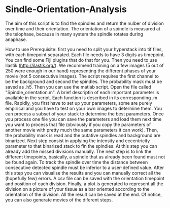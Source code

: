 # Sindle-Orientation-Analysis
The aim of this script is to find the spindles and return the nulber of division over time
and their orientation. The orientation of a spindle is measured at the telophase, because in many system the spindle rotates during anaphase.

How to use
Prerequisite: first you need to split your hyperstack into tif files, with each timepoint separated. Each file needs to have 3 digits as timepoint. You can find some Fiji plugins that do that for you.
Then you need to use Ilastik (http://ilastik.org/). We recommend training on a few images (5 out of 250 were enough in our hand) representing the different phases of your movie (not 5 consecutive images). The script requires the first channel to be the background and second the spindles. The probability mask must be saved as .h5.
Then you can use the matlab script. Open the file called "Spindle_orientation.m".
A brief descriptin of each important parameter is available in the script. Each function is described in its corresponding .m file.
Rapidly, you first have to set up your parameters, some are purely empirical and you have to test on your own images to determine them. You can process a subset of your stack to determine the best parameters. Once you process one file you can save the parameters and load them next time you want to process that file (obviously if you copy the parameters of another movie with pretty much the same parameters it can work).
Then, the probability mask is read and the putative spindles and background are binarized. Next step consist in applying the intensity and eccentricity parameter to that binarized stack to fin the spindles. At this step you can already add the missed divisions manually.
The next step is to link the different timepoints, basically, a spindle that as already been found must not be found again. To track the spindle over time the distance between consecutive detected spindle must be inferior to a user-defined value.
After this step you can visualise the results and you can manually correct all the (hopefully few) errors.
A csv file can be saved with the orientation timepoint and position of each division.
Finally, a plot is generated to represent all the division on a picture of your tissue as a bar oriented according to the orientation of the division.
All the result can be saved at the end. Of notice, you can also generate movies of the diferent steps.


